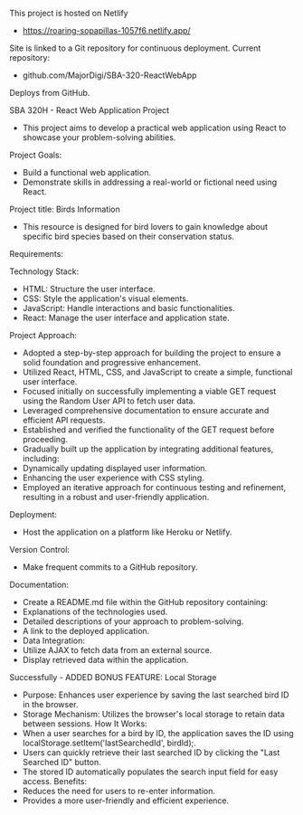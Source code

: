 This project is hosted on Netlify
- https://roaring-sopapillas-1057f6.netlify.app/

Site is linked to a Git repository for continuous deployment.
Current repository:

- github.com/MajorDigi/SBA-320-ReactWebApp

Deploys from GitHub.

SBA 320H - React Web Application Project
- This project aims to develop a practical web application using React to showcase your problem-solving abilities.

Project Goals:
- Build a functional web application.
- Demonstrate skills in addressing a real-world or fictional need using React.

 Project title: Birds Information 
 - This resource is designed for bird lovers to gain knowledge about specific bird species based on their conservation status.

Requirements:

Technology Stack:
- HTML: Structure the user interface.
- CSS: Style the application's visual elements.
- JavaScript: Handle interactions and basic functionalities.
- React: Manage the user interface and application state.

Project Approach:
- Adopted a step-by-step approach for building the project to ensure a solid foundation and progressive enhancement.
- Utilized React, HTML, CSS, and JavaScript to create a simple, functional user interface.
- Focused initially on successfully implementing a viable GET request using the Random User API to fetch user data.
- Leveraged comprehensive documentation to ensure accurate and efficient API requests.
- Established and verified the functionality of the GET request before proceeding.
- Gradually built up the application by integrating additional features, including:
- Dynamically updating displayed user information.
- Enhancing the user experience with CSS styling.
- Employed an iterative approach for continuous testing and refinement, resulting in a robust and user-friendly application.

Deployment:
- Host the application on a platform like Heroku or Netlify.

Version Control:
- Make frequent commits to a GitHub repository.

Documentation:
- Create a README.md file within the GitHub repository containing:
- Explanations of the technologies used.
- Detailed descriptions of your approach to problem-solving.
- A link to the deployed application.
- Data Integration:
- Utilize AJAX to fetch data from an external source.
- Display retrieved data within the application.

Successfully - ADDED BONUS FEATURE:
Local Storage
- Purpose: Enhances user experience by saving the last searched bird ID in the browser.
- Storage Mechanism: Utilizes the browser's local storage to retain data between sessions.
How It Works:
- When a user searches for a bird by ID, the application saves the ID using localStorage.setItem('lastSearchedId', birdId);.
- Users can quickly retrieve their last searched ID by clicking the "Last Searched ID" button.
- The stored ID automatically populates the search input field for easy access.
Benefits:
- Reduces the need for users to re-enter information.
- Provides a more user-friendly and efficient experience.
